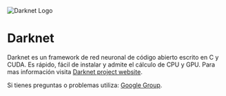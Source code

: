 ![Darknet Logo](http://pjreddie.com/media/files/darknet-black-small.png)

# Darknet #
Darknet es un framework de red neuronal de código abierto escrito en C y CUDA. Es rápido, fácil de instalar y admite el cálculo de CPU y GPU.
Para mas información visita [Darknet project website](http://pjreddie.com/darknet).

Si tienes preguntas o problemas utiliza: [Google Group](https://groups.google.com/forum/#!forum/darknet).
